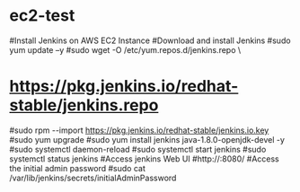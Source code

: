 # ec2-test
#Install Jenkins on AWS EC2 Instance
#Download and install Jenkins
#sudo yum update –y
#sudo wget -O /etc/yum.repos.d/jenkins.repo \
#    https://pkg.jenkins.io/redhat-stable/jenkins.repo
#sudo rpm --import https://pkg.jenkins.io/redhat-stable/jenkins.io.key
#sudo yum upgrade
#sudo yum install jenkins java-1.8.0-openjdk-devel -y
#sudo systemctl daemon-reload
#sudo systemctl start jenkins
#sudo systemctl status jenkins
#Access jenkins Web UI
#http://<ec2-ip-address>:8080/
#Access the initial admin password
#sudo cat /var/lib/jenkins/secrets/initialAdminPassword
